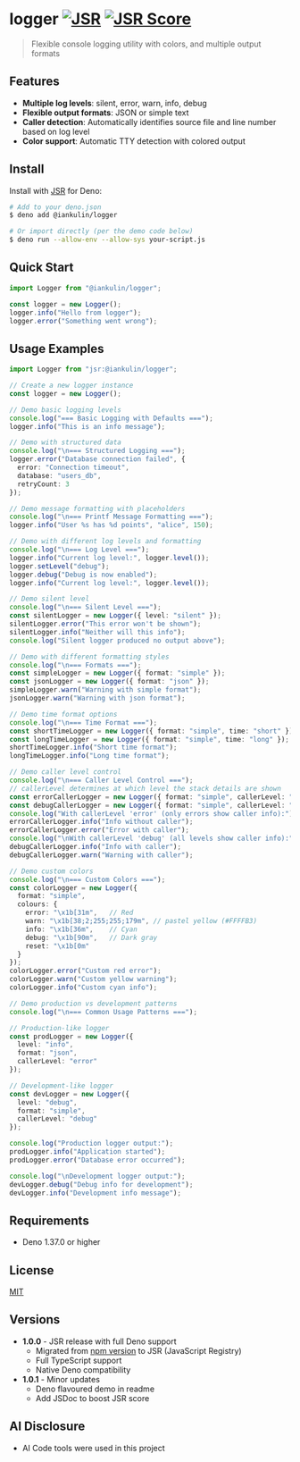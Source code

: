 # logger [![JSR](https://jsr.io/badges/@iankulin/logger)](https://jsr.io/@iankulin/logger) [![JSR Score](https://jsr.io/badges/@iankulin/logger/score)](https://jsr.io/@iankulin/logger/score)

> Flexible console logging utility with colors, and multiple output formats

## Features

- **Multiple log levels**: silent, error, warn, info, debug
- **Flexible output formats**: JSON or simple text
- **Caller detection**: Automatically identifies source file and line number
  based on log level
- **Color support**: Automatic TTY detection with colored output

## Install

Install with [JSR](https://jsr.io/@iankulin/logger) for Deno:

```sh
# Add to your deno.json
$ deno add @iankulin/logger

# Or import directly (per the demo code below)
$ deno run --allow-env --allow-sys your-script.js
```

## Quick Start

```typescript
import Logger from "@iankulin/logger";

const logger = new Logger();
logger.info("Hello from logger");
logger.error("Something went wrong");
```

## Usage Examples


```typescript
import Logger from "jsr:@iankulin/logger";

// Create a new logger instance
const logger = new Logger();

// Demo basic logging levels
console.log("=== Basic Logging with Defaults ===");
logger.info("This is an info message");

// Demo with structured data
console.log("\n=== Structured Logging ===");
logger.error("Database connection failed", {
  error: "Connection timeout",
  database: "users_db",
  retryCount: 3
});

// Demo message formatting with placeholders
console.log("\n=== Printf Message Formatting ===");
logger.info("User %s has %d points", "alice", 150);

// Demo with different log levels and formatting
console.log("\n=== Log Level ===");
logger.info("Current log level:", logger.level());
logger.setLevel("debug");
logger.debug("Debug is now enabled");
logger.info("Current log level:", logger.level());

// Demo silent level
console.log("\n=== Silent Level ===");
const silentLogger = new Logger({ level: "silent" });
silentLogger.error("This error won't be shown");
silentLogger.info("Neither will this info");
console.log("Silent logger produced no output above");

// Demo with different formatting styles
console.log("\n=== Formats ===");
const simpleLogger = new Logger({ format: "simple" });
const jsonLogger = new Logger({ format: "json" });
simpleLogger.warn("Warning with simple format");
jsonLogger.warn("Warning with json format");

// Demo time format options
console.log("\n=== Time Format ===");
const shortTimeLogger = new Logger({ format: "simple", time: "short" });
const longTimeLogger = new Logger({ format: "simple", time: "long" });
shortTimeLogger.info("Short time format");
longTimeLogger.info("Long time format");

// Demo caller level control
console.log("\n=== Caller Level Control ===");
// callerLevel determines at which level the stack details are shown
const errorCallerLogger = new Logger({ format: "simple", callerLevel: "error" });
const debugCallerLogger = new Logger({ format: "simple", callerLevel: "debug" });
console.log("With callerLevel 'error' (only errors show caller info):");
errorCallerLogger.info("Info without caller");
errorCallerLogger.error("Error with caller");
console.log("\nWith callerLevel 'debug' (all levels show caller info):");
debugCallerLogger.info("Info with caller");
debugCallerLogger.warn("Warning with caller");

// Demo custom colors
console.log("\n=== Custom Colors ===");
const colorLogger = new Logger({
  format: "simple",
  colours: {
    error: "\x1b[31m",   // Red
    warn: "\x1b[38;2;255;255;179m", // pastel yellow (#FFFFB3)
    info: "\x1b[36m",    // Cyan
    debug: "\x1b[90m",   // Dark gray
    reset: "\x1b[0m"
  }
});
colorLogger.error("Custom red error");
colorLogger.warn("Custom yellow warning");
colorLogger.info("Custom cyan info");

// Demo production vs development patterns
console.log("\n=== Common Usage Patterns ===");

// Production-like logger
const prodLogger = new Logger({
  level: "info",
  format: "json",
  callerLevel: "error"
});

// Development-like logger
const devLogger = new Logger({
  level: "debug",
  format: "simple",
  callerLevel: "debug"
});

console.log("Production logger output:");
prodLogger.info("Application started");
prodLogger.error("Database error occurred");

console.log("\nDevelopment logger output:");
devLogger.debug("Debug info for development");
devLogger.info("Development info message");
```

## Requirements

- Deno 1.37.0 or higher

## License

[MIT](LICENSE)

## Versions

- **1.0.0** - JSR release with full Deno support
  - Migrated from [npm version](https://www.npmjs.com/package/@iankulin/logger)
    to JSR (JavaScript Registry)
  - Full TypeScript support
  - Native Deno compatibility
- **1.0.1** - Minor updates
  - Deno flavoured demo in readme
  - Add JSDoc to boost JSR score

## AI Disclosure

- AI Code tools were used in this project
